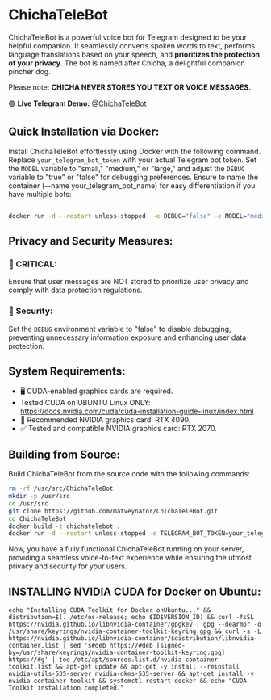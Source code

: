 # ChichaTeleBot
ChichaTeleBot is a powerful voice bot for Telegram designed to be your helpful companion. It seamlessly converts spoken words to text, performs language translations based on your speech, and **prioritizes the protection of your privacy**. The bot is named after Chicha, a delightful companion pincher dog. 

Please note: **CHICHA NEVER STORES YOU TEXT OR VOICE MESSAGES.**

🟢 **Live Telegram Demo:** [@ChichaTeleBot](https://t.me/ChichaTeleBot) 

## Quick Installation via Docker:
Install ChichaTeleBot effortlessly using Docker with the following command. Replace `your_telegram_bot_token` with your actual Telegram bot token. Set the `MODEL` variable to "small," "medium," or "large," and adjust the `DEBUG` variable to "true" or "false" for debugging preferences. Ensure to name the container (--name your_telegram_bot_name) for easy differentiation if you have multiple bots:

```bash

docker run -d --restart unless-stopped  -e DEBUG="false" -e MODEL="medium" -e TELEGRAM_BOT_TOKEN="your_telegram_bot_token" --gpus all --name your_telegram_bot_name matveynator/chichatelebot:latest

```

## Privacy and Security Measures:
### 🚨 CRITICAL:
Ensure that user messages are NOT stored to prioritize user privacy and comply with data protection regulations.
### 🔐 Security:
Set the `DEBUG` environment variable to "false" to disable debugging, preventing unnecessary information exposure and enhancing user data protection.

## System Requirements:
- 🖥️ CUDA-enabled graphics cards are required.
- Tested CUDA on UBUNTU Linux ONLY: https://docs.nvidia.com/cuda/cuda-installation-guide-linux/index.html 
- 🚀 Recommended NVIDIA graphics card: RTX 4090.
- ✅ Tested and compatible NVIDIA graphics card: RTX 2070.

## Building from Source:
Build ChichaTeleBot from the source code with the following commands:
```bash
rm -rf /usr/src/ChichaTeleBot
mkdir -p /usr/src
cd /usr/src
git clone https://github.com/matveynator/ChichaTeleBot.git
cd ChichaTeleBot
docker build -t chichatelebot .
docker run -d --restart unless-stopped -e TELEGRAM_BOT_TOKEN=your_telegram_bot_token -e MODEL=medium -e DEBUG="false" --gpus all --name your_telegram_bot_name chichatelebot
```

Now, you have a fully functional ChichaTeleBot running on your server, providing a seamless voice-to-text experience while ensuring the utmost privacy and security for your users.


## INSTALLING NVIDIA CUDA for Docker on Ubuntu:
```
echo "Installing CUDA Toolkit for Docker onUbuntu..." && distribution=$(. /etc/os-release; echo $ID$VERSION_ID) && curl -fsSL https://nvidia.github.io/libnvidia-container/gpgkey | gpg --dearmor -o /usr/share/keyrings/nvidia-container-toolkit-keyring.gpg && curl -s -L https://nvidia.github.io/libnvidia-container/$distribution/libnvidia-container.list | sed 's#deb https://#deb [signed-by=/usr/share/keyrings/nvidia-container-toolkit-keyring.gpg] https://#g' | tee /etc/apt/sources.list.d/nvidia-container-toolkit.list && apt-get update && apt-get -y install --reinstall nvidia-utils-535-server nvidia-dkms-535-server && apt-get install -y nvidia-container-toolkit && systemctl restart docker && echo "CUDA Toolkit installation completed."
```

